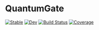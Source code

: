 # QuantumGate

[![Stable](https://img.shields.io/badge/docs-stable-blue.svg)](https://Shoichiro-Tsutsui.github.io/QuantumGate.jl/stable)
[![Dev](https://img.shields.io/badge/docs-dev-blue.svg)](https://Shoichiro-Tsutsui.github.io/QuantumGate.jl/dev)
[![Build Status](https://github.com/Shoichiro-Tsutsui/QuantumGate.jl/workflows/CI/badge.svg)](https://github.com/Shoichiro-Tsutsui/QuantumGate.jl/actions)
[![Coverage](https://codecov.io/gh/Shoichiro-Tsutsui/QuantumGate.jl/branch/master/graph/badge.svg)](https://codecov.io/gh/Shoichiro-Tsutsui/QuantumGate.jl)
